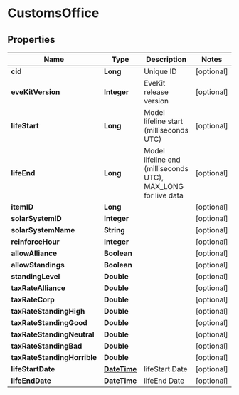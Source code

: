 
# CustomsOffice

## Properties
Name | Type | Description | Notes
------------ | ------------- | ------------- | -------------
**cid** | **Long** | Unique ID |  [optional]
**eveKitVersion** | **Integer** | EveKit release version |  [optional]
**lifeStart** | **Long** | Model lifeline start (milliseconds UTC) |  [optional]
**lifeEnd** | **Long** | Model lifeline end (milliseconds UTC), MAX_LONG for live data |  [optional]
**itemID** | **Long** |  |  [optional]
**solarSystemID** | **Integer** |  |  [optional]
**solarSystemName** | **String** |  |  [optional]
**reinforceHour** | **Integer** |  |  [optional]
**allowAlliance** | **Boolean** |  |  [optional]
**allowStandings** | **Boolean** |  |  [optional]
**standingLevel** | **Double** |  |  [optional]
**taxRateAlliance** | **Double** |  |  [optional]
**taxRateCorp** | **Double** |  |  [optional]
**taxRateStandingHigh** | **Double** |  |  [optional]
**taxRateStandingGood** | **Double** |  |  [optional]
**taxRateStandingNeutral** | **Double** |  |  [optional]
**taxRateStandingBad** | **Double** |  |  [optional]
**taxRateStandingHorrible** | **Double** |  |  [optional]
**lifeStartDate** | [**DateTime**](DateTime.md) | lifeStart Date |  [optional]
**lifeEndDate** | [**DateTime**](DateTime.md) | lifeEnd Date |  [optional]




